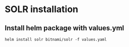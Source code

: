 # SOLR installation

## Install helm package with values.yml

```shell
helm install solr bitnami/solr -f values.yaml
```